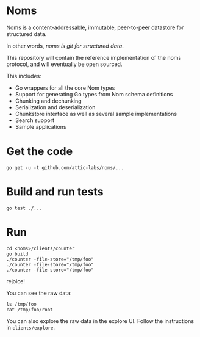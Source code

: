 # Noms

Noms is a content-addressable, immutable, peer-to-peer datastore for structured data.

In other words, *noms is git for structured data*.

This repository will contain the reference implementation of the noms protocol, and will eventually be open sourced. 

This includes:

* Go wrappers for all the core Nom types
* Support for generating Go types from Nom schema definitions
* Chunking and dechunking
* Serialization and deserialization
* Chunkstore interface as well as several sample implementations
* Search support
* Sample applications

# Get the code

`go get -u -t github.com/attic-labs/noms/...`

# Build and run tests

`go test ./...`

# Run

```
cd <noms>/clients/counter
go build
./counter -file-store="/tmp/foo"
./counter -file-store="/tmp/foo"
./counter -file-store="/tmp/foo"
```

rejoice!

You can see the raw data:

```
ls /tmp/foo
cat /tmp/foo/root
```

You can also explore the raw data in the explore UI. Follow the instructions in `clients/explore`.
